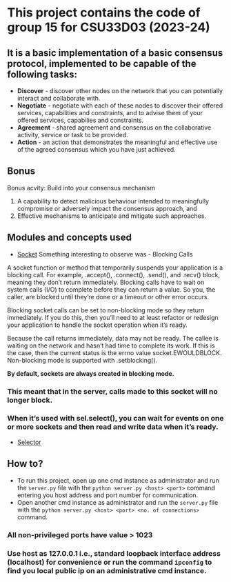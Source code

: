 # This project contains the code of group 15 for CSU33D03 (2023-24)

## It is a basic implementation of a basic consensus protocol, implemented to be capable of the following tasks:

- **Discover** - discover other nodes on the network that you can potentially interact and collaborate with.
- **Negotiate** - negotiate with each of these nodes to discover their offered services, capabilities and constraints, and to advise them of your offered services, capabilies and constraints.
- **Agreement** -  shared agreement and consensus on the collaborative activity, service or task to be provided.
- **Action** - an action that demonstrates the meaningful and effective use of the agreed consensus which you have just achieved.

## Bonus
Bonus acvity: Build into your consensus mechanism 
1. A capability to detect malicious behaviour intended to meaningfully compromise or adversely impact the consensus approach, and 
2. Effective mechanisms to anticipate and mitigate such approaches.


## Modules and concepts used

- [Socket](https://docs.python.org/3/library/socket.html)
Something interesting to observe was - Blocking Calls

A socket function or method that temporarily suspends your application is a blocking call. For example, .accept(), .connect(), .send(), and .recv() block, meaning they don’t return immediately. Blocking calls have to wait on system calls (I/O) to complete before they can return a value. So you, the caller, are blocked until they’re done or a timeout or other error occurs.

Blocking socket calls can be set to non-blocking mode so they return immediately. If you do this, then you’ll need to at least refactor or redesign your application to handle the socket operation when it’s ready.

Because the call returns immediately, data may not be ready. The callee is waiting on the network and hasn’t had time to complete its work. If this is the case, then the current status is the errno value socket.EWOULDBLOCK. Non-blocking mode is supported with .setblocking().

**By default, sockets are always created in blocking mode.**

### This meant that in the server, calls made to this socket will no longer block. 
### When it’s used with sel.select(), you can wait for events on one or more sockets and then read and write data when it’s ready.

- [Selector](https://docs.python.org/3/library/selectors.html)

## How to?

- To run this project, open up one cmd instance as administrator and run the ```server.py``` file with the 
```python server.py <host> <port>``` command entering you host address and port number for communication.
- Open another cmd instance as administrator and run the ```server.py``` file with the 
```python server.py <host> <port> <no. of connections>``` command.

### All non-privileged ports have value > 1023
### Use host as 127.0.0.1 i.e., standard loopback interface address (localhost) for convenience or run the command ```ipconfig``` to find you local public ip on an administrative cmd instance. 